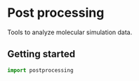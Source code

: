 Post processing
==================

Tools to analyze molecular simulation data.

Getting started
---------------

```python
import postprocessing
```
